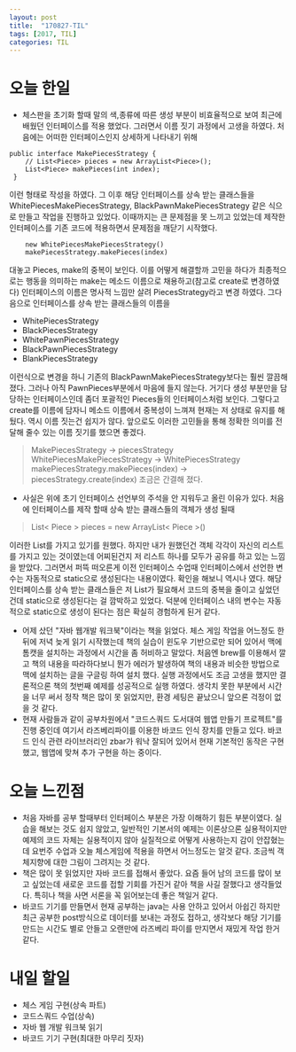 ```yaml
---
layout: post
title:  "170827-TIL"
tags: [2017, TIL]
categories: TIL
---
```

오늘 한일
========
- 체스판을 초기화 할때 말의 색,종류에 따른 생성 부분이 비효율적으로 보여 최근에 배웠던 인터페이스를 적용 했었다. 그러면서 이름 짓기 과정에서 고생을 하였다. 처음에는 어떠한 인터페이스인지 상세하게 나타내기 위해
```
public interface MakePiecesStrategy {
 	// List<Piece> pieces = new ArrayList<Piece>();
 	List<Piece> makePieces(int index);
 }
```
이런 형태로 작성을 하였다. 그 이후 해당 인터페이스를 상속 받는 클래스들을 WhitePiecesMakePiecesStrategy, BlackPawnMakePiecesStrategy 같은 식으로 만들고 작업을 진행하고 있었다. 이때까지는 큰 문제점을 못 느끼고 있었는데 제작한 인터페이스를 기존 코드에 적용하면서 문제점을 깨닫기 시작했다.
```
	new WhitePiecesMakePiecesStrategy()
	makePiecesStrategy.makePieces(index)
```
대놓고 Pieces, make의 중복이 보인다. 이를 어떻게 해결할까 고민을 하다가 최종적으로는 행동을 의미하는 make는 메소드 이름으로 채용하고(참고로 create로 변경하였다) 인터페이스의 이름은 명사적 느낌만 살려 PiecesStrategy라고 변경 하였다.
그다음으로 인터페이스를 상속 받는 클래스들의 이름을
  - WhitePiecesStrategy
  - BlackPiecesStrategy
  - WhitePawnPiecesStrategy
  - BlackPawnPiecesStrategy
  - BlankPiecesStrategy

  이런식으로 변경을 하니 기존의 BlackPawnMakePiecesStrategy보다는 훨씬 깔끔해졌다. 그러나 아직 PawnPieces부분에서 마음에 들지 않는다. 거기다 생성 부분만을 담당하는 인터페이스인데 좀더 포괄적인 Pieces들의 인터페이스처럼 보인다. 그렇다고 create를 이름에 담자니 메소드 이름에서 중복성이 느껴져 현재는 저 상태로 유지를 해뒀다. 역시 이름 짓는건 쉽지가 않다. 앞으로도 이러한 고민들을 통해 정확한 의미를 전달해 줄수 있는 이름 짓기를 했으면 좋겠다.
  > MakePiecesStrategy -> piecesStrategy  
  > WhitePiecesMakePiecesStrategy -> WhitePiecesStrategy  
  > makePiecesStrategy.makePieces(index) -> piecesStrategy.create(index)
  조금은 간결해 졌다.

- 사실은 위에 초기 인터페이스 선언부의 주석을 안 지워두고 올린 이유가 있다. 처음에 인터페이스를 제작 할때 상속 받는 클래스들의 객체가 생성 될때
 >List< Piece > pieces = new ArrayList< Piece >()

 이러한 List를 가지고 있기를 원했다. 하지만 내가 원했던건 객체 각각이 자신의 리스트를 가지고 있는 것이였는데 어찌된건지 저 리스트 하나를 모두가 공유를 하고 있는 느낌을 받았다. 그러면서 퍼뜩 떠오른게 이전 인터페이스 수업때 인터페이스에서 선언한 변수는 자동적으로 static으로 생성된다는 내용이였다.
 확인을 해보니 역시나 였다. 해당 인터페이스를 상속 받는 클래스들은 저 List가 필요해서 코드의 중복을 줄이고 싶었던 건데 static으로 생성된다는 걸 깜박하고 있었다. 덕분에 인터페이스 내의 변수는 자동적으로 static으로 생성이 된다는 점은 확실히 경험하게 된거 같다.

- 어제 샀던 "자바 웹개발 워크북"이라는 책을 읽었다. 체스 게임 작업을 어느정도 한 뒤에 저녁 늦게 읽기 시작했는데 책의 실습이 윈도우 기반으로만 되어 있어서 맥에 톰캣을 설치하는 과정에서 시간을 좀 허비하고 말았다. 처음엔 brew를 이용해서 깔고 책의 내용을 따라하다보니 뭔가 에러가 발생하여 책의 내용과 비슷한 방법으로 맥에 설치하는 글을 구글링 하여 설치 했다. 실행 과정에서도 조금 고생을 했지만 결론적으론 책의 첫번째 예제를 성공적으로 실행 하였다. 생각치 못한 부분에서 시간을 너무 써서 정작 책은 많이 못 읽었지만, 환경 세팅은 끝났으니 앞으론 걱정이 없을 것 같다.
- 현재 사람들과 같이 공부차원에서 "코드스쿼드 도서대여 웹앱 만들기 프로젝트"를 진행 중인데 여기서 라즈베리파이를 이용한 바코드 인식 장치를 만들고 있다. 바코드 인식 관련 라이브러리인 zbar가 워낙 잘되어 있어서 현재 기본적인 동작은 구현 했고, 웹앱에 맞쳐 추가 구현을 하는 중이다.

오늘 느낀점
==========
- 처음 자바를 공부 할때부터 인터페이스 부분은 가장 이해하기 힘든 부분이였다. 실습을 해보는 것도 쉽지 않았고, 일반적인 기본서의 예제는 이론상으론 실용적이지만 예제의 코드 자체는 실용적이지 않아 실질적으로 어떻게 사용하는지 감이 안잡혔는데 요번주 수업과 오늘 체스게임에 적용을 하면서 어느정도는 알것 같다. 조금씩 객체지향에 대한 그림이 그려지는 것 같다.
- 책은 많이 못 읽었지만 자바 코드를 접해서 좋았다. 요즘 들어 남의 코드를 많이 보고 싶었는데 새로운 코드를 접할 기회를 가진거 같아 책을 사길 잘했다고 생각들었다. 특히나 책을 사면 서론을 꼭 읽어보는데 좋은 책일거 같다.
- 바코드 기기를 만들면서 현재 공부하는 java는 사용 안하고 있어서 아쉽긴 하지만 최근 공부한 post방식으로 데이터를 보내는 과정도 접하고, 생각보다 해당 기기를 만드는 시간도 별로 안들고 오랜만에 라즈베리 파이를 만지면서 재밌게 작업 한거 같다.

내일 할일
========
- 체스 게임 구현(상속 파트)
- 코드스쿼드 수업(상속)
- 자바 웹 개발 워크북 읽기
- 바코드 기기 구현(최대한 마무리 짓자)
